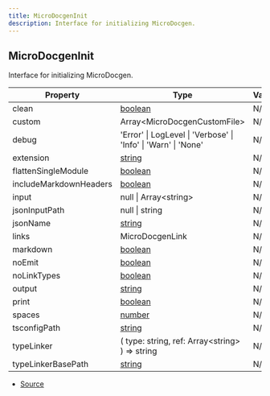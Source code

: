 ```yaml
---
title: MicroDocgenInit
description: Interface for initializing MicroDocgen.
---
```


## MicroDocgenInit

Interface for initializing MicroDocgen.

| Property | Type | Value |
| ----------- | ----------- | ----------- |
| clean | [boolean](https://developer.mozilla.org/en-US/docs/Web/JavaScript/Reference/Global_Objects/Boolean) | N/A |
| custom | Array\<MicroDocgenCustomFile> | N/A |
| debug | 'Error' \| LogLevel \| 'Verbose' \| 'Info' \| 'Warn' \| 'None' | N/A |
| extension | [string](https://developer.mozilla.org/en-US/docs/Web/JavaScript/Reference/Global_Objects/String) | N/A |
| flattenSingleModule | [boolean](https://developer.mozilla.org/en-US/docs/Web/JavaScript/Reference/Global_Objects/Boolean) | N/A |
| includeMarkdownHeaders | [boolean](https://developer.mozilla.org/en-US/docs/Web/JavaScript/Reference/Global_Objects/Boolean) | N/A |
| input | null \| Array\<string> | N/A |
| jsonInputPath | null \| string | N/A |
| jsonName | [string](https://developer.mozilla.org/en-US/docs/Web/JavaScript/Reference/Global_Objects/String) | N/A |
| links | MicroDocgenLink | N/A |
| markdown | [boolean](https://developer.mozilla.org/en-US/docs/Web/JavaScript/Reference/Global_Objects/Boolean) | N/A |
| noEmit | [boolean](https://developer.mozilla.org/en-US/docs/Web/JavaScript/Reference/Global_Objects/Boolean) | N/A |
| noLinkTypes | [boolean](https://developer.mozilla.org/en-US/docs/Web/JavaScript/Reference/Global_Objects/Boolean) | N/A |
| output | [string](https://developer.mozilla.org/en-US/docs/Web/JavaScript/Reference/Global_Objects/String) | N/A |
| print | [boolean](https://developer.mozilla.org/en-US/docs/Web/JavaScript/Reference/Global_Objects/Boolean) | N/A |
| spaces | [number](https://developer.mozilla.org/en-US/docs/Web/JavaScript/Reference/Global_Objects/Number) | N/A |
| tsconfigPath | [string](https://developer.mozilla.org/en-US/docs/Web/JavaScript/Reference/Global_Objects/String) | N/A |
| typeLinker | (   type: string,   ref: Array\<string> ) => string | N/A |
| typeLinkerBasePath | [string](https://developer.mozilla.org/en-US/docs/Web/JavaScript/Reference/Global_Objects/String) | N/A |


- [Source](https://github.com/neplextech/micro-docgen/blob/0a3a2574da6de7199a2316a00abcd9d9f17c69a7/src/documentation.ts#L26)